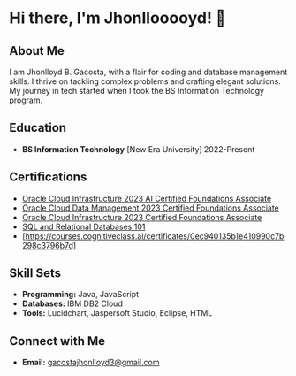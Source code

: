 # Hi there, I'm Jhonllooooyd! 👋

## About Me

I am Jhonlloyd B. Gacosta, with a flair for coding and database management skills. I thrive on tackling complex problems and crafting elegant solutions. My journey in tech started when I took the BS Information Technology program.

## Education

- **BS Information Technology**
  [New Era University]
  2022-Present

## Certifications

- [Oracle Cloud Infrastructure 2023 AI Certified Foundations Associate](https://catalog-education.oracle.com/pls/certview/sharebadge?id=945DECA2CD423EAF5006966BD23F4FE3F4F6DED31CAF0A348502278DEE620E9A&fbclid=IwAR35q5X0PccOvTD7AxHKYo08vjUWmESmraY84FcT9suV45mBTI1l2bPl1uU)
- [Oracle Cloud Data Management 2023 Certified Foundations Associate](https://catalog-education.oracle.com/pls/certview/sharebadge?id=C1BA3B66395B753A66663758B21A8AED8951DFC83B42CB3430D3540403371E10&fbclid=IwAR0xwFj-d3Jxs0d8Lg3zFe5GBMU08AZQILBr-54-CnjlLOVRgvoyNVv5VTk)
- [Oracle Cloud Infrastructure 2023 Certified Foundations Associate](https://catalog-education.oracle.com/pls/certview/sharebadge?id=42011B68FF8532C16D1B5899D3F5C346305933B20AA751DE12C9D6701FF47365&fbclid=IwAR2_QqdkHNoaEs1rukhriuH4LzaOxfOQ9lDZulH8o6UVMicZJlue5YBmjyI)
- [SQL and Relational Databases 101](https://courses.cognitiveclass.ai/certificates/205660f3fa314da4a07fa490eb07170d)
- [https://courses.cognitiveclass.ai/certificates/0ec940135b1e410990c7b298c3796b7d]

## Skill Sets

- **Programming:** Java, JavaScript
- **Databases:** IBM DB2 Cloud
- **Tools:** Lucidchart, Jaspersoft Studio, Eclipse, HTML

## Connect with Me


- **Email:** gacostajhonlloyd3@gmail.com



